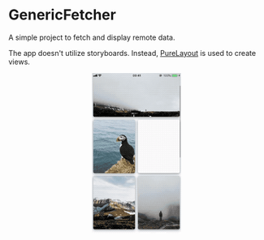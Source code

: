 # GenericFetcher

A simple project to fetch and display remote data.

The app doesn't utilize storyboards. Instead, <a href = "https://github.com/PureLayout/PureLayout">PureLayout</a> is used to create views.

<p align="center">
<img src="https://github.com/cembaykara/GenericFetcher/blob/master/screenshot.gif?raw=true" width="35%" title="Screenshot">
</p>
